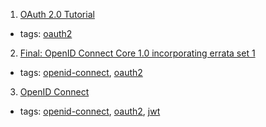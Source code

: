 1. [OAuth 2.0 Tutorial](http://tutorials.jenkov.com/oauth2/index.html)
  * tags: [oauth2](tags/oauth2.md)
2. [Final: OpenID Connect Core 1.0 incorporating errata set 1](https://openid.net/specs/openid-connect-core-1_0.html)
  * tags: [openid-connect](tags/openid-connect.md), [oauth2](tags/oauth2.md)
3. [OpenID Connect](https://auth0.com/docs/protocols/oidc)
  * tags: [openid-connect](tags/openid-connect.md), [oauth2](tags/oauth2.md), [jwt](tags/jwt.md)
